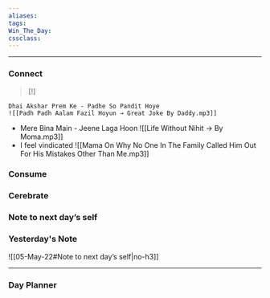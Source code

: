 ```yaml
---
aliases:  
tags:
Win_The_Day:  
cssclass:
---
```

---

### Connect 
> [!]
> 

```ad-note
Dhai Akshar Prem Ke - Padhe So Pandit Hoye
![[Padh Padh Aalam Fazil Hoyun → Great Joke By Daddy.mp3]]

```

- Mere Bina Main - Jeene Laga Hoon
![[Life Without Nihit → By Moma.mp3]]
- I feel vindicated
![[Mama On Why No One In The Family Called Him Out For His Mistakes Other Than Me.mp3]]
### Consume
### Cerebrate
### Note to next day’s self
### Yesterday's Note
 ![[05-May-22#Note to next day’s self|no-h3]]

--- 
### Day Planner

